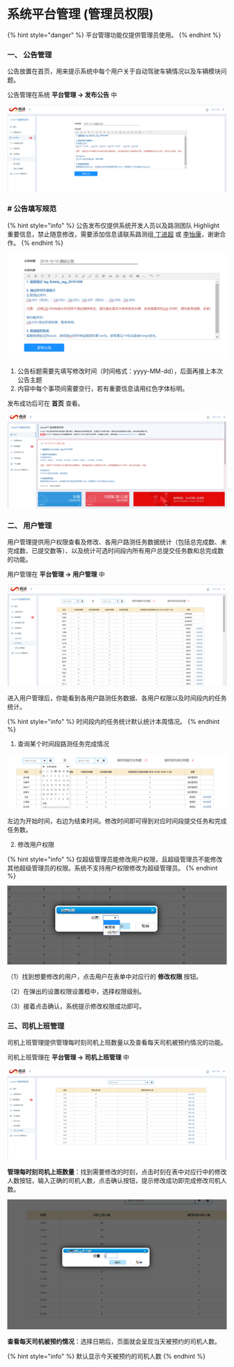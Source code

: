 # 系统平台管理 \(管理员权限\)

{% hint style="danger" %}
平台管理功能仅提供管理员使用。
{% endhint %}

### 一、 公告管理

公告放置在首页，用来提示系统中每个用户关于自动驾驶车辆情况以及车辆模块问题。

公告管理在系统 **平台管理 -&gt; 发布公告** 中

![&#x53D1;&#x5E03;&#x516C;&#x544A;](.gitbook/assets/image%20%2821%29.png)

### **\# 公告填写规范** 

{% hint style="info" %}
公告发布仅提供系统开发人员以及路测团队 Highlight 重要信息，禁止随意修改，需要添加信息请联系路测组[ 丁进超](http://confluence.sensetime.com/display/~dingjinchao) 或 [李怡康](http://liyikang@sensetime.com)，谢谢合作。
{% endhint %}

![&#x516C;&#x544A;&#x5185;&#x5BB9;](.gitbook/assets/image%20%289%29.png)

1. 公告标题需要先填写修改时间（时间格式：yyyy-MM-dd），后面再接上本次公告主题
2. 内容中每个事项间需要空行，若有重要信息请用红色字体标明。

发布成功后可在 **首页** 查看。

![&#x8DEF;&#x6D4B;&#x7BA1;&#x7406;&#x7CFB;&#x7EDF;&#x9996;&#x9875;](.gitbook/assets/image%20%2860%29.png)

### 二、 用户管理

用户管理提供用户权限查看及修改、各用户路测任务数据统计（包括总完成数、未完成数、已提交数等）、以及统计可选时间段内所有用户总提交任务数和总完成数的功能。

用户管理在 **平台管理 -&gt; 用户管理** 中

![&#x8DEF;&#x6D4B;&#x7BA1;&#x7406;&#x7CFB;&#x7EDF;&#x7528;&#x6237;&#x7BA1;&#x7406;](.gitbook/assets/image%20%2873%29.png)

进入用户管理后，你能看到各用户路测任务数据、各用户权限以及时间段内的任务统计。

{% hint style="info" %}
时间段内的任务统计默认统计本周情况。
{% endhint %}

1. 查询某个时间段路测任务完成情况

![](.gitbook/assets/image%20%2824%29.png)

左边为开始时间，右边为结束时间。修改时间即可得到对应时间段提交任务和完成任务数。

2. 修改用户权限

{% hint style="info" %}
仅超级管理员能修改用户权限，且超级管理员不能修改其他超级管理员的权限。系统不支持用户权限修改为超级管理员。
{% endhint %}

![&#x7528;&#x6237;&#x6743;&#x9650;&#x4FEE;&#x6539;](.gitbook/assets/image%20%2829%29.png)

（1）找到想要修改的用户，点击用户在表单中对应行的 **修改权限** 按钮。

（2）在弹出的设置权限设置框中，选择权限级别。

（3）接着点击确认，系统提示修改权限成功即可。

### 三、司机上班管理

司机上班管理提供管理每时刻司机上班数量以及查看每天司机被预约情况的功能。

司机上班管理在 **平台管理 -&gt; 司机上班管理** 中

![&#x8DEF;&#x6D4B;&#x7BA1;&#x7406;&#x7CFB;&#x7EDF;&#x53F8;&#x673A;&#x4E0A;&#x73ED;&#x7BA1;&#x7406;](.gitbook/assets/image%20%2839%29.png)

**管理每时刻司机上班数量**：找到需要修改的时刻，点击时刻在表中对应行中的修改人数按钮，输入正确的司机人数，点击确认按钮，提示修改成功即完成修改司机人数。

![](.gitbook/assets/image%20%2866%29.png)

**查看每天司机被预约情况**：选择日期后，页面就会呈现当天被预约的司机人数。

{% hint style="info" %}
默认显示今天被预约的司机人数
{% endhint %}



